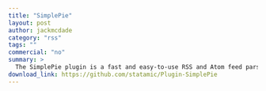 ```yaml
---
title: "SimplePie"
layout: post
author: jackmcdade
category: "rss"
tags: ""
commercial: "no"
summary: >
  The SimplePie plugin is a fast and easy-to-use RSS and Atom feed parser.
download_link: https://github.com/statamic/Plugin-SimplePie
---
```

